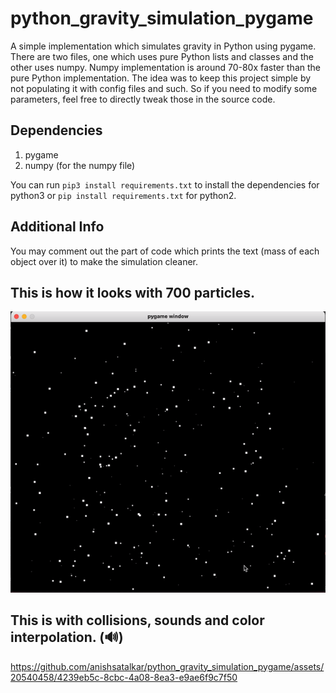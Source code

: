 # python_gravity_simulation_pygame
A simple implementation which simulates gravity in Python using pygame.
There are two files, one which uses pure Python lists and classes and the other uses numpy. 
Numpy implementation is around 70-80x faster than the pure Python implementation.
The idea was to keep this project simple by not populating it with config files and such. So if you
need to modify some parameters, feel free to directly tweak those in the
source code.

## Dependencies
1. pygame
2. numpy (for the numpy file)

You can run `pip3 install requirements.txt` to install the dependencies for python3 or 
`pip install requirements.txt` for python2.

## Additional Info
You may comment out the part of code which prints the text (mass of each object over it) to 
make the simulation cleaner.

## This is how it looks with 700 particles.

![Simulation](res/n-body-gif.gif)


## This is with collisions, sounds and color interpolation. (🔊)

https://github.com/anishsatalkar/python_gravity_simulation_pygame/assets/20540458/4239eb5c-8cbc-4a08-8ea3-e9ae6f9c7f50

